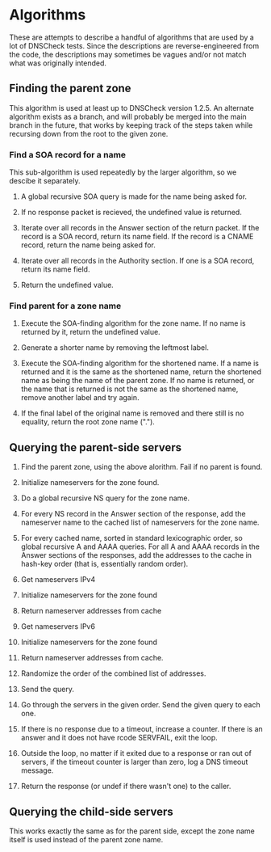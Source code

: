 # Algorithms

These are attempts to describe a handful of algorithms that are used by a lot of DNSCheck tests. Since the descriptions are reverse-engineered from the code, the descriptions may sometimes be vagues and/or not match what was originally intended.

## Finding the parent zone

This algorithm is used at least up to DNSCheck version 1.2.5. An alternate algorithm exists as a branch, and will probably be merged into the main branch in the future, that works by keeping track of the steps taken while recursing down from the root to the given zone.

### Find a SOA record for a name

This sub-algorithm is used repeatedly by the larger algorithm, so we descibe it separately.

1. A global recursive SOA query is made for the name being asked for.

2. If no response packet is recieved, the undefined value is returned.

3. Iterate over all records in the Answer section of the return packet. If the record is a SOA record, return its name field. If the record is a CNAME record, return the name being asked for.

4. Iterate over all records in the Authority section. If one is a SOA record, return its name field.

5. Return the undefined value.

### Find parent for a zone name

1. Execute the SOA-finding algorithm for the zone name. If no name is returned by it, return the undefined value.

2. Generate a shorter name by removing the leftmost label.

3. Execute the SOA-finding algorithm for the shortened name. If a name is returned and it is the same as the shortened name, return the shortened name as being the name of the parent zone. If no name is returned, or the name that is returned is not the same as the shortened name, remove another label and try again.

4. If the final label of the original name is removed and there still is no equality, return the root zone name (".").

## Querying the parent-side servers

1. Find the parent zone, using the above alorithm. Fail if no parent is found.

2. Initialize nameservers for the zone found.

  1. Do a global recursive NS query for the zone name.
  
  2. For every NS record in the Answer section of the response, add the nameserver name to the cached list of nameservers for the zone name.
  
  3. For every cached name, sorted in standard lexicographic order, so global recursive A and AAAA queries. For all A and AAAA records in the Answer sections of the responses, add the addresses to the cache in hash-key order (that is, essentially random order). 

3. Get nameservers IPv4

  1. Initialize nameservers for the zone found
  
  2. Return nameserver addresses from cache

4. Get nameservers IPv6

  1. Initialize nameservers for the zone found
  
  2. Return nameserver addresses from cache.

5. Randomize the order of the combined list of addresses.

6. Send the query.

  1. Go through the servers in the given order. Send the given query to each one.
  
  2. If there is no response due to a timeout, increase a counter. If there is an answer and it does not have rcode SERVFAIL, exit the loop.
  
  3. Outside the loop, no matter if it exited due to a response or ran out of servers, if the timeout counter is larger than zero, log a DNS timeout message.
  
  4. Return the response (or undef if there wasn't one) to the caller.

## Querying the child-side servers

This works exactly the same as for the parent side, except the zone name itself is used instead of the parent zone name.
